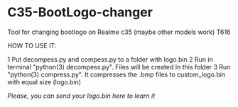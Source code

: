 # C35-BootLogo-changer
Tool for changing bootlogo on Realme c35 (maybe other models work) T616

HOW TO USE IT:

1 Put decompess.py and compess.py to a folder with logo.bin
2 Run in terminal "python(3) decompess.py". Files will be created In this folder
3 Run "python(3) compress.py". It compresses the .bmp files to custom_logo.bin with equal size (logo.bin)



_Please, you can send your logo.bin here to learn it_
